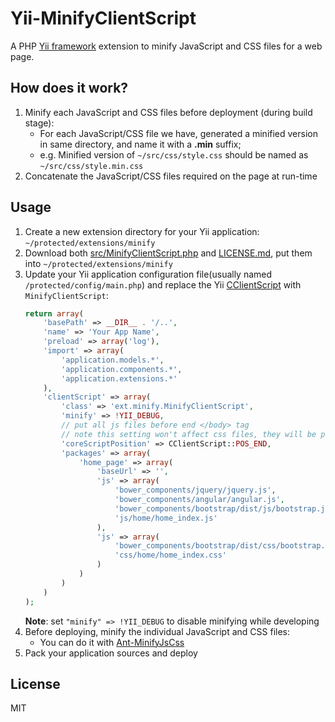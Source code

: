 # Yii-MinifyClientScript #
A PHP [Yii framework](http://www.yiiframework.com/ "Yii Framework Home") extension to minify JavaScript and CSS files for a web page. 

## How does it work? ##

1. Minify each JavaScript and CSS files before deployment (during build stage):
	- For each JavaScript/CSS file we have, generated a minified version in same directory, and name it with a **.min** suffix;
	- e.g. Minified version of `~/src/css/style.css` should be named as `~/src/css/style.min.css`
2. Concatenate the JavaScript/CSS files required on the page at run-time


## Usage ##

1. Create a new extension directory for your Yii application: `~/protected/extensions/minify`
2. Download both [src/MinifyClientScript.php](https://github.com/yanli0303/Yii-MinifyClientScript/blob/master/src/MinifyClientScript.php) and [LICENSE.md](https://github.com/yanli0303/Yii-MinifyClientScript/blob/master/LICENSE.md), put them into `~/protected/extensions/minify`
3. Update your Yii application configuration file(usually named `/protected/config/main.php`) and replace the Yii [CClientScript](http://www.yiiframework.com/doc/api/1.1/CClientScript) with `MinifyClientScript`:
	```PHP	
	return array(
	    'basePath' => __DIR__ . '/..',
	    'name' => 'Your App Name',
	    'preload' => array('log'),
	    'import' => array(
	        'application.models.*',
	        'application.components.*',
	        'application.extensions.*'
	    ),
	    'clientScript' => array(
	        'class' => 'ext.minify.MinifyClientScript',
	        'minify' => !YII_DEBUG,
	        // put all js files before end </body> tag
	        // note this setting won't affect css files, they will be put in <head>
	        'coreScriptPosition' => CClientScript::POS_END,
	        'packages' => array(
	            'home_page' => array(
	                'baseUrl' => '',
	                'js' => array(
	                    'bower_components/jquery/jquery.js',
	                    'bower_components/angular/angular.js',
	                    'bower_components/bootstrap/dist/js/bootstrap.js',
	                    'js/home/home_index.js'
	                ),
	                'js' => array(
	                    'bower_components/bootstrap/dist/css/bootstrap.css',
	                    'css/home/home_index.css'
	                )
	            )
	        )
	    )
	);
	```
	**Note**: set `"minify" => !YII_DEBUG` to disable minifying while developing
4. Before deploying, minify the individual JavaScript and CSS files:
	- You can do it with [Ant-MinifyJsCss](https://github.com/yanli0303/Ant-MinifyJsCss)
5. Pack your application sources and deploy 

## License ##
MIT